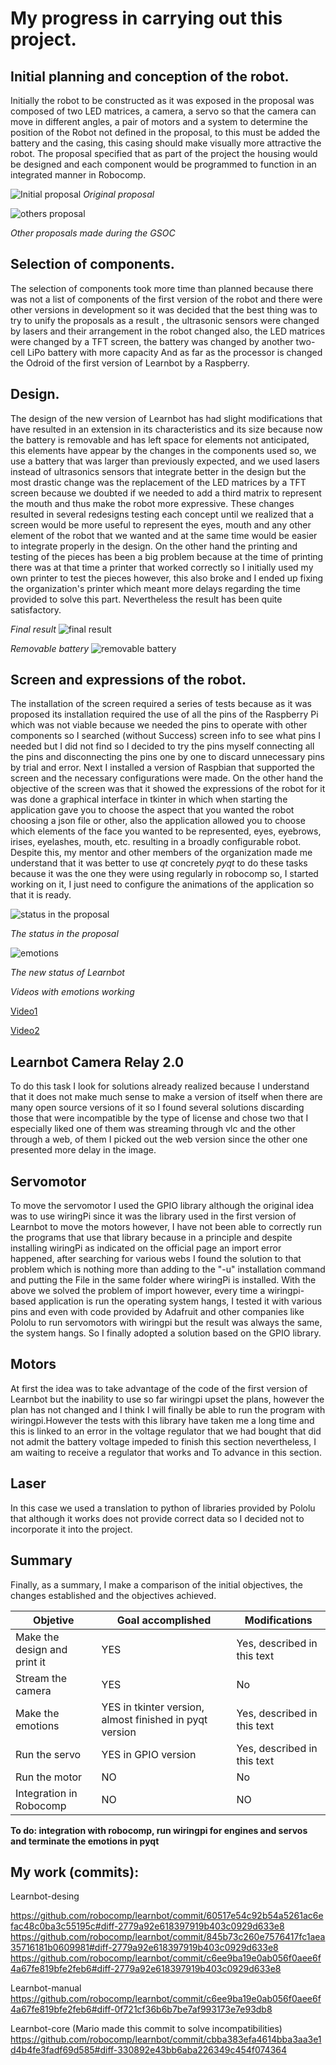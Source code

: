 # My progress in carrying out this project.
## Initial planning and conception of the robot.
Initially the robot to be constructed as it was exposed in the proposal was composed of two LED matrices, a camera, a servo so that the camera can move in different angles, a pair of motors and a system to determine the position of the Robot not defined in the proposal, to this must be added the battery and the casing, this casing should make visually more attractive the robot. The proposal specified that as part of the project the housing would be designed and each component would be programmed to function in an integrated manner in Robocomp.

![Initial proposal](https://github.com/brickbit/universidad-IP/blob/master/photo_2017-04-01_13-02-36.jpg)
_Original proposal_

![others proposal](https://github.com/brickbit/universidad-IP/blob/master/drawing.png)

_Other proposals made during the GSOC_

## Selection of components.
The selection of components took more time than planned because there was not a list of components of the first version of the robot and there were other versions in development so it was decided that the best thing was to try to unify the proposals as a result , the ultrasonic sensors were changed by lasers and their arrangement in the robot changed also, the LED matrices were changed by a TFT screen, the battery was changed by another two-cell LiPo battery with more capacity And as far as the processor is changed the Odroid of the first version of Learnbot by a Raspberry.

## Design.
The design of the new version of Learnbot has had slight modifications that have resulted in an extension in its characteristics and its size because now the battery is removable and has left space for elements not anticipated, this elements have appear by the changes in the components used so, we use a battery that was larger than previously expected, and we used lasers instead of ultrasonics sensors that integrate better in the design but the most drastic change was the replacement of the LED matrices by a TFT screen because we doubted if we needed to add a third matrix to represent the mouth and thus make the robot more expressive.
These changes resulted in several redesigns testing each concept until we realized that a screen would be more useful to represent the eyes, mouth and any other element of the robot that we wanted and at the same time would be easier to integrate properly in the design.
On the other hand the printing and testing of the pieces has been a big problem because at the time of printing there was at that time a printer that worked correctly so I initially used my own printer to test the pieces however, this also broke and I ended up fixing the organization's printer which meant more delays regarding the time provided to solve this part. Nevertheless the result has been quite satisfactory.

_Final result_
![final result](https://github.com/brickbit/universidad-IP/blob/master/learnbot.jpg)

_Removable battery_
![removable battery](https://github.com/brickbit/universidad-IP/blob/master/bateria_extraible2.jpg)

## Screen and expressions of the robot.
The installation of the screen required a series of tests because as it was proposed its installation required the use of all the pins of the Raspberry Pi which was not viable because we needed the pins to operate with other components so I searched (without Success) screen info to see what pins I needed but I did not find so I decided to try the pins myself connecting all the pins and disconnecting the pins one by one to discard unnecessary pins by trial and error.
Next I installed a version of Raspbian that supported the screen and the necessary configurations were made.
On the other hand the objective of the screen was that it showed the expressions of the robot for it was done a graphical interface in tkinter in which when starting the application gave you to choose the aspect that you wanted the robot choosing a json file or other, also the application allowed you to choose which elements of the face you wanted to be represented, eyes, eyebrows, irises, eyelashes, mouth, etc. resulting in a broadly configurable robot.
Despite this, my mentor and other members of the organization made me understand that it was better to use _qt_ concretely _pyqt_ to do these tasks because it was the one they were using regularly in robocomp so, I started working on it, I just need to configure the animations of the application so that it is ready.

![status in the proposal](https://github.com/brickbit/universidad-IP/blob/master/Selecci001.png)

_The status in the proposal_

![emotions](https://github.com/brickbit/universidad-IP/blob/master/fotosgit.png)

_The new status of Learnbot_

_Videos with emotions working_

[Video1](https://youtu.be/98ohES0lt8A)

[Video2](https://youtu.be/qAvRTpWZOBQ)


## Learnbot Camera Relay 2.0
To do this task I look for solutions already realized because I understand that it does not make much sense to make a version of itself when there are many open source versions  of it so I found several solutions discarding those that were incompatible by the type of license and chose two that I especially liked one of them was streaming through vlc and the other through a web, of them I picked out the web version since the other one presented more delay in the image.

## Servomotor
To move the servomotor I used the GPIO library although the original idea was to use wiringPi since it was the library used in the first version of Learnbot to move the motors however, I have not been able to correctly run the programs that use that library because in a principle and despite installing wiringPi as indicated on the official page an import error happened, after searching for various webs I found the solution to that problem which is nothing more than adding to the "-u" installation command and putting the File in the same folder where wiringPi is installed. With the above we solved the problem of import however, every time a wiringpi-based application is run the operating system hangs, I tested it with various pins and even with code provided by Adafruit and other companies like Pololu to run servomotors with wiringpi but the result was always the same, the system hangs. So I finally adopted a solution based on the GPIO library.

## Motors
At first the idea was to take advantage of the code of the first version of Learnbot but the inability to use so far wiringpi upset the plans, however the plan has not changed and I think I will finally be able to run the program with wiringpi.However the tests with this library have taken me a long time and this is linked to an error in the voltage regulator that we had bought that did not admit the battery voltage impeded to finish this section nevertheless, I am waiting to receive a regulator that works and To advance in this section.

## Laser
In this case we used a translation to python of libraries provided by Pololu that although it works does not provide correct data so I decided not to incorporate it into the project.

## Summary
Finally, as a summary, I make a comparison of the initial objectives, the changes established and the objectives achieved.

| Objetive                     |  Goal accomplished  |  Modifications                |
|------------------------------|---------------------|-------------------------------|
| Make the design and print it |  YES                | Yes, described in this text   |
| Stream the camera            |  YES                | No                            |
| Make the emotions            |  YES in tkinter version, almost finished in pyqt version | Yes, described in this text   |
| Run the servo                |  YES in GPIO version | Yes, described in this text  |
| Run the motor                |  NO                 | No                            |
| Integration in Robocomp      |  NO                 | NO  |
**To do: integration with robocomp, run wiringpi for engines and servos and terminate the emotions in pyqt**

## My work (commits):

Learnbot-desing

https://github.com/robocomp/learnbot/commit/60517e54c92b54a5261ac6efac48c0ba3c55195c#diff-2779a92e618397919b403c0929d633e8
https://github.com/robocomp/learnbot/commit/845b73c260e7576417fc1aea35716181b0609981#diff-2779a92e618397919b403c0929d633e8
https://github.com/robocomp/learnbot/commit/c6ee9ba19e0ab056f0aee6f4a67fe819bfe2feb6#diff-2779a92e618397919b403c0929d633e8

Learnbot-manual
https://github.com/robocomp/learnbot/commit/c6ee9ba19e0ab056f0aee6f4a67fe819bfe2feb6#diff-0f721cf36b6b7be7af993173e7e93db8

Learnbot-core (Mario made this commit to solve incompatibilities)
https://github.com/robocomp/learnbot/commit/cbba383efa4614bba3aa3e1d4b4fe3fadf69d585#diff-330892e43bb6aba226349c454f074364

